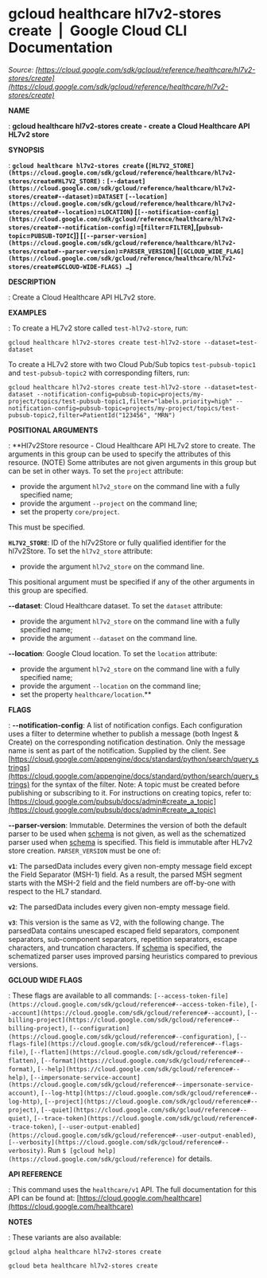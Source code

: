 # gcloud healthcare hl7v2-stores create  |  Google Cloud CLI Documentation

*Source: [https://cloud.google.com/sdk/gcloud/reference/healthcare/hl7v2-stores/create](https://cloud.google.com/sdk/gcloud/reference/healthcare/hl7v2-stores/create)*

**NAME**

: **gcloud healthcare hl7v2-stores create - create a Cloud Healthcare API HL7v2 store**

**SYNOPSIS**

: **`gcloud healthcare hl7v2-stores create` (`[HL7V2_STORE](https://cloud.google.com/sdk/gcloud/reference/healthcare/hl7v2-stores/create#HL7V2_STORE)` : `[--dataset](https://cloud.google.com/sdk/gcloud/reference/healthcare/hl7v2-stores/create#--dataset)`=`DATASET` `[--location](https://cloud.google.com/sdk/gcloud/reference/healthcare/hl7v2-stores/create#--location)`=`LOCATION`) [`[--notification-config](https://cloud.google.com/sdk/gcloud/reference/healthcare/hl7v2-stores/create#--notification-config)`=[`filter`=`FILTER`],[`pubsub-topic`=`PUBSUB-TOPIC`]] [`[--parser-version](https://cloud.google.com/sdk/gcloud/reference/healthcare/hl7v2-stores/create#--parser-version)`=`PARSER_VERSION`] [`[GCLOUD_WIDE_FLAG](https://cloud.google.com/sdk/gcloud/reference/healthcare/hl7v2-stores/create#GCLOUD-WIDE-FLAGS) …`]**

**DESCRIPTION**

: Create a Cloud Healthcare API HL7v2 store.

**EXAMPLES**

: To create a HL7v2 store called
``test-hl7v2-store``, run:

```
gcloud healthcare hl7v2-stores create test-hl7v2-store --dataset=test-dataset
```

To create a HL7v2 store with two Cloud Pub/Sub topics
``test-pubsub-topic1`` and
``test-pubsub-topic2`` with corresponding
filters, run:

```
gcloud healthcare hl7v2-stores create test-hl7v2-store --dataset=test-dataset --notification-config=pubsub-topic=projects/my-project/topics/test-pubsub-topic1,filter="labels.priority=high" --notification-config=pubsub-topic=projects/my-project/topics/test-pubsub-topic2,filter=PatientId("123456", "MRN")
```

**POSITIONAL ARGUMENTS**

: **Hl7v2Store resource - Cloud Healthcare API HL7v2 store to create. The arguments
in this group can be used to specify the attributes of this resource. (NOTE)
Some attributes are not given arguments in this group but can be set in other
ways.
To set the `project` attribute:

- provide the argument `hl7v2_store` on the command line with a fully
specified name;
- provide the argument `--project` on the command line;
- set the property `core/project`.

This must be specified.

**`HL7V2_STORE`**:
ID of the hl7v2Store or fully qualified identifier for the hl7v2Store.
To set the `hl7v2_store` attribute:

- provide the argument `hl7v2_store` on the command line.

This positional argument must be specified if any of the other arguments in this
group are specified.

**--dataset**:
Cloud Healthcare dataset.
To set the `dataset` attribute:

- provide the argument `hl7v2_store` on the command line with a fully
specified name;
- provide the argument `--dataset` on the command line.

**--location**:
Google Cloud location.
To set the `location` attribute:

- provide the argument `hl7v2_store` on the command line with a fully
specified name;
- provide the argument `--location` on the command line;
- set the property `healthcare/location`.**

**FLAGS**

: **--notification-config**:
A list of notification configs. Each configuration uses a filter to determine
whether to publish a message (both Ingest & Create) on the corresponding
notification destination. Only the message name is sent as part of the
notification. Supplied by the client.
See [https://cloud.google.com/appengine/docs/standard/python/search/query_strings](https://cloud.google.com/appengine/docs/standard/python/search/query_strings)
for the syntax of the filter.
Note: A topic must be created before publishing or subscribing to it. For
instructions on creating topics, refer to: [https://cloud.google.com/pubsub/docs/admin#create_a_topic](https://cloud.google.com/pubsub/docs/admin#create_a_topic)

**--parser-version**:
Immutable. Determines the version of both the default parser to be used when [schema](https://cloud.google.com/healthcare-api/docs/reference/rest/v1/projects.locations.datasets.hl7V2Stores#ParserConfig.FIELDS.schema)
is not given, as well as the schematized parser used when [schema](https://cloud.google.com/healthcare-api/docs/reference/rest/v1/projects.locations.datasets.hl7V2Stores#ParserConfig.FIELDS.schema)
is specified. This field is immutable after HL7v2 store creation.
`PARSER_VERSION` must be one of:

**`v1`**:
The parsedData includes every given non-empty message field except the Field
Separator (MSH-1) field. As a result, the parsed MSH segment starts with the
MSH-2 field and the field numbers are off-by-one with respect to the HL7
standard.

**`v2`**:
The parsedData includes every given non-empty message field.

**`v3`**:
This version is the same as V2, with the following change. The parsedData
contains unescaped escaped field separators, component separators, sub-component
separators, repetition separators, escape characters, and truncation characters.
If [schema](https://cloud.google.com/healthcare-api/docs/reference/rest/v1/projects.locations.datasets.hl7V2Stores#ParserConfig.FIELDS.schema)
is specified, the schematized parser uses improved parsing heuristics compared
to previous versions.

**GCLOUD WIDE FLAGS**

: These flags are available to all commands: `[--access-token-file](https://cloud.google.com/sdk/gcloud/reference#--access-token-file)`,
`[--account](https://cloud.google.com/sdk/gcloud/reference#--account)`, `[--billing-project](https://cloud.google.com/sdk/gcloud/reference#--billing-project)`,
`[--configuration](https://cloud.google.com/sdk/gcloud/reference#--configuration)`,
`[--flags-file](https://cloud.google.com/sdk/gcloud/reference#--flags-file)`,
`[--flatten](https://cloud.google.com/sdk/gcloud/reference#--flatten)`, `[--format](https://cloud.google.com/sdk/gcloud/reference#--format)`, `[--help](https://cloud.google.com/sdk/gcloud/reference#--help)`, `[--impersonate-service-account](https://cloud.google.com/sdk/gcloud/reference#--impersonate-service-account)`,
`[--log-http](https://cloud.google.com/sdk/gcloud/reference#--log-http)`,
`[--project](https://cloud.google.com/sdk/gcloud/reference#--project)`, `[--quiet](https://cloud.google.com/sdk/gcloud/reference#--quiet)`, `[--trace-token](https://cloud.google.com/sdk/gcloud/reference#--trace-token)`, `[--user-output-enabled](https://cloud.google.com/sdk/gcloud/reference#--user-output-enabled)`,
`[--verbosity](https://cloud.google.com/sdk/gcloud/reference#--verbosity)`.
Run `$ [gcloud help](https://cloud.google.com/sdk/gcloud/reference)` for details.

**API REFERENCE**

: This command uses the `healthcare/v1` API. The full documentation for
this API can be found at: [https://cloud.google.com/healthcare](https://cloud.google.com/healthcare)

**NOTES**

: These variants are also available:

```
gcloud alpha healthcare hl7v2-stores create
```

```
gcloud beta healthcare hl7v2-stores create
```